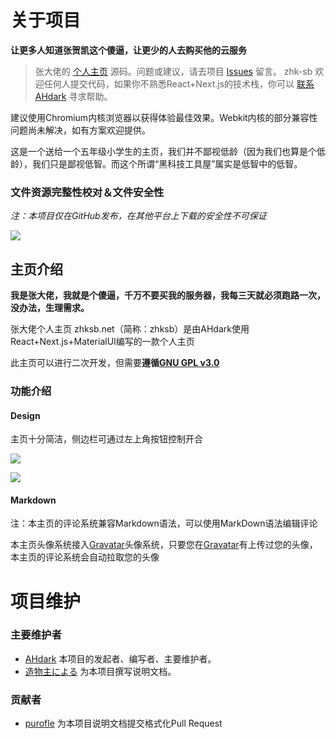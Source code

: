 # 关于项目

**让更多人知道张贺凯这个傻逼，让更少的人去购买他的云服务**

> 张大佬的 [个人主页](https://www.zhksb.net) 源码。问题或建议，请去项目 [Issues](https://github.com/zhk-sb/zhk/issues) 留言。
> zhk-sb 欢迎任何人提交代码，如果你不熟悉React+Next.js的技术栈，你可以 [联系AHdark](https://ahdark.com/contact) 寻求帮助。

建议使用Chromium内核浏览器以获得体验最佳效果。Webkit内核的部分兼容性问题尚未解决，如有方案欢迎提供。

这是一个送给一个五年级小学生的主页，我们并不鄙视低龄（因为我们也算是个低龄），我们只是鄙视低智。而这个所谓“黑科技工具屋”属实是低智中的低智。

### 文件资源完整性校对＆文件安全性

*注：本项目仅在GitHub发布，在其他平台上下载的安全性不可保证*

![](https://alpha-q3.sourcegcdn.com/2022/03/18/bz6i7f8H.png)


## 主页介绍

**我是张大佬，我就是个傻逼，千万不要买我的服务器，我每三天就必须跑路一次，没办法，生理需求。**

张大佬个人主页 zhksb.net（简称：zhksb）是由AHdark使用React+Next.js+MaterialUI编写的一款个人主页

此主页可以进行二次开发，但需要**遵循[GNU GPL v3.0](https://github.com/zhk-sb/zhk/blob/main/LICENSE)**

### 功能介绍

#### Design

主页十分简洁，侧边栏可通过左上角按钮控制开合

![](https://alpha-q3.sourcegcdn.com/2022/03/18/LRz56x19.png)

![](https://alpha-q3.sourcegcdn.com/2022/03/18/pNcMSlQu.png)

#### Markdown

注：本主页的评论系统兼容Markdown语法，可以使用MarkDown语法编辑评论

本主页头像系统接入[Gravatar](https://gravatar.com/)头像系统，只要您在[Gravatar](https://gravatar.com/)有上传过您的头像，本主页的评论系统会自动拉取您的头像

# 项目维护

### 主要维护者
* [AHdark](https://ahdark.com) 本项目的发起者、编写者、主要维护者。
* [造物主による](https://xxb-dev.cn) 为本项目撰写说明文档。

### 贡献者

* [purofle](https://github.com/purofle) 为本项目说明文档提交格式化Pull Request



